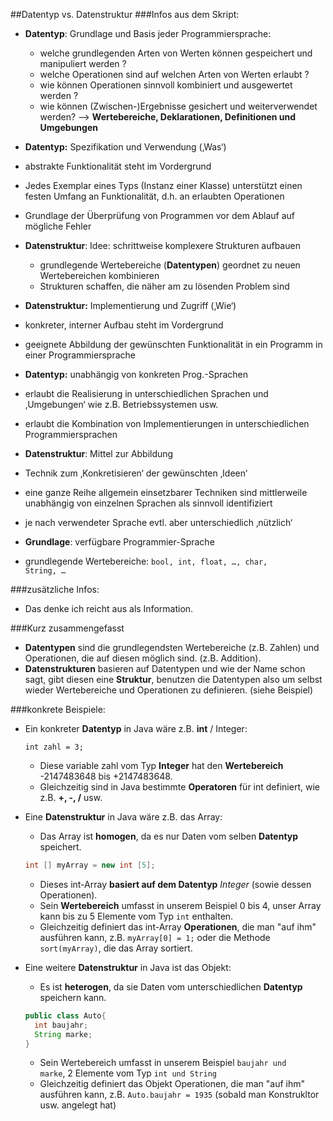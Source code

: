 ##Datentyp vs. Datenstruktur
###Infos aus dem Skript:
* **Datentyp**:  Grundlage und Basis jeder Programmiersprache:
  * welche grundlegenden Arten von Werten können gespeichert und
manipuliert werden ?
  * welche Operationen sind auf welchen Arten von Werten erlaubt ?
  * wie können Operationen sinnvoll kombiniert und ausgewertet werden ?
  * wie können (Zwischen-)Ergebnisse gesichert und weiterverwendet werden?
--> <b>Wertebereiche, Deklarationen, Definitionen und Umgebungen</b> 
* **Datentyp:** Spezifikation und Verwendung (‚Was‘)
 * abstrakte Funktionalität steht im Vordergrund
 * Jedes Exemplar eines Typs (Instanz einer Klasse) unterstützt einen
festen Umfang an Funktionalität, d.h. an erlaubten Operationen
 * Grundlage der Überprüfung von Programmen vor dem Ablauf auf
mögliche Fehler

* **Datenstruktur**: Idee: schrittweise komplexere Strukturen aufbauen
  * grundlegende Wertebereiche (**Datentypen**) geordnet zu neuen Wertebereichen kombinieren
  * Strukturen schaffen, die näher am zu lösenden Problem sind
* **Datenstruktur:** Implementierung und Zugriff (‚Wie‘)
 * konkreter, interner Aufbau steht im Vordergrund
 * geeignete Abbildung der gewünschten Funktionalität in ein
Programm in einer Programmiersprache

* **Datentyp:** unabhängig von konkreten Prog.-Sprachen
 * erlaubt die Realisierung in unterschiedlichen Sprachen und
‚Umgebungen‘ wie z.B. Betriebssystemen usw.
 * erlaubt die Kombination von Implementierungen in unterschiedlichen
Programmiersprachen
* **Datenstruktur**: Mittel zur Abbildung 
 * Technik zum ‚Konkretisieren‘ der gewünschten ‚Ideen‘
 * eine ganze Reihe allgemein einsetzbarer Techniken sind mittlerweile
unabhängig von einzelnen Sprachen als sinnvoll identifiziert
 * je nach verwendeter Sprache evtl. aber unterschiedlich ‚nützlich‘
* **Grundlage**: verfügbare Programmier-Sprache
 * grundlegende Wertebereiche: <code>bool, int, float, …, char, String, … </code>

###zusätzliche Infos:
* Das denke ich reicht aus als Information. 
  
###Kurz zusammengefasst
* **Datentypen** sind die grundlegendsten Wertebereiche (z.B. Zahlen) und Operationen, die auf diesen möglich sind. (z.B. Addition).
* **Datenstrukturen** basieren auf Datentypen und wie der Name schon sagt, gibt diesen eine **Struktur**,  benutzen die Datentypen also um selbst wieder Wertebereiche und Operationen zu definieren. (siehe Beispiel)


###konkrete Beispiele:
* Ein konkreter **Datentyp** in Java wäre z.B. **int** / Integer:
  ```
  int zahl = 3;
  ```
  * Diese variable zahl vom Typ **Integer** hat den **Wertebereich** -2147483648 bis +2147483648.
  * Gleichzeitig sind in Java bestimmte **Operatoren** für int definiert, wie z.B. **+, -, /** usw. 
* Eine **Datenstruktur** in Java wäre z.B. das Array:
  * Das Array ist **homogen**, da es nur Daten vom selben **Datentyp** speichert.
  ```java
  int [] myArray = new int [5];
  ```
  * Dieses int-Array **basiert auf dem Datentyp** *Integer* (sowie dessen Operationen).
  * Sein **Wertebereich** umfasst in unserem Beispiel 0 bis 4, unser Array kann bis zu 5 Elemente vom Typ <code>int</code> enthalten.
  * Gleichzeitig definiert das int-Array **Operationen**, die man "auf ihm" ausführen kann, z.B. <code>myArray[0] = 1;</code> 
  oder die Methode <code>sort(myArray)</code>, die das Array sortiert.
  
* Eine weitere **Datenstruktur** in Java ist das Objekt:
  * Es ist **heterogen**, da sie Daten vom unterschiedlichen **Datentyp** speichern kann.
  ```java
  public class Auto{
    int baujahr;
    String marke;
  }
  ``` 
  * Sein Wertebereich umfasst in unserem Beispiel <code>baujahr und marke</code>, 2 Elemente vom Typ <code>int und String</code>
  * Gleichzeitig definiert das Objekt Operationen, die man "auf ihm" ausführen kann, z.B. <code>Auto.baujahr = 1935</code> (sobald man Konstrukltor usw. angelegt hat) 
  



